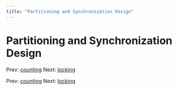 ```yaml
---
title: "Partitioning and Synchronization Design"
---
```


# Partitioning and Synchronization Design

Prev: [counting](counting.md)
Next: [locking](locking.md)

Prev: [counting](counting.md)
Next: [locking](locking.md)
